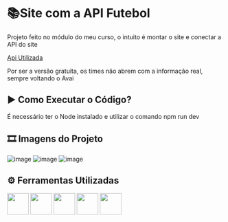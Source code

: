 
# 📚Site com a API Futebol

Projeto feito no módulo do meu curso, o intuito é montar o site e conectar a API do site

[Api Utilizada](!https://api-futebol.com.br/)

Por ser a versão gratuita, os times não abrem com a informação real, sempre voltando o Avai



## ▶ Como Executar o Código?

É necessário ter o Node instalado e utilizar o comando npm run dev


## 🎞 Imagens do Projeto
![image](https://github.com/viladavi6/time-futebol/assets/158050165/70d530a6-89da-4335-a942-ce1edc261edf)
![image](https://github.com/viladavi6/time-futebol/assets/158050165/8e717b09-1ea6-4bf0-97b9-394318047e8d)
![image](https://github.com/viladavi6/time-futebol/assets/158050165/02bee0d2-e171-402c-ac21-d4d5ac2d750c)


## ⚙ Ferramentas Utilizadas 

<div>
  <img width="50px" lang="50px" src="https://cdn.jsdelivr.net/gh/devicons/devicon@latest/icons/typescript/typescript-original.svg" />
  <img width="50px" lang="50px" src="https://cdn.jsdelivr.net/gh/devicons/devicon@latest/icons/javascript/javascript-original.svg" />
  <img width="50px" lang="50px" src="https://cdn.jsdelivr.net/gh/devicons/devicon@latest/icons/css3/css3-original-wordmark.svg" />
  <img width="50px" lang="50px" src="https://cdn.jsdelivr.net/gh/devicons/devicon@latest/icons/nextjs/nextjs-original-wordmark.svg" />      
  <img width="50px" lang="50px" src="https://cdn.jsdelivr.net/gh/devicons/devicon@latest/icons/vscode/vscode-original-wordmark.svg" />        
</div>
